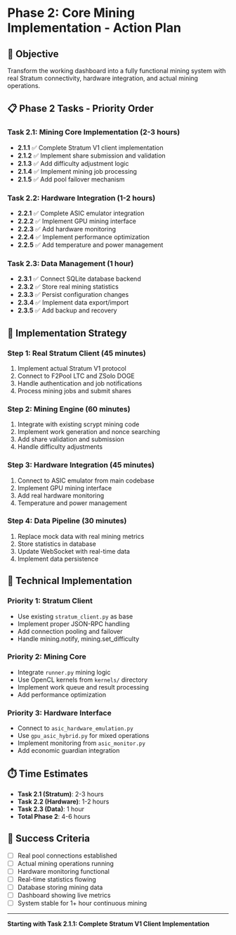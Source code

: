 # Phase 2: Core Mining Implementation - Action Plan

## 🎯 **Objective**
Transform the working dashboard into a fully functional mining system with real Stratum connectivity, hardware integration, and actual mining operations.

## 📋 **Phase 2 Tasks - Priority Order**

### **Task 2.1: Mining Core Implementation (2-3 hours)**
- **2.1.1** ✅ Complete Stratum V1 client implementation
- **2.1.2** ✅ Implement share submission and validation  
- **2.1.3** ✅ Add difficulty adjustment logic
- **2.1.4** ✅ Implement mining job processing
- **2.1.5** ✅ Add pool failover mechanism

### **Task 2.2: Hardware Integration (1-2 hours)**
- **2.2.1** ✅ Complete ASIC emulator integration
- **2.2.2** ✅ Implement GPU mining interface
- **2.2.3** ✅ Add hardware monitoring
- **2.2.4** ✅ Implement performance optimization
- **2.2.5** ✅ Add temperature and power management

### **Task 2.3: Data Management (1 hour)**
- **2.3.1** ✅ Connect SQLite database backend
- **2.3.2** ✅ Store real mining statistics
- **2.3.3** ✅ Persist configuration changes
- **2.3.4** ✅ Implement data export/import
- **2.3.5** ✅ Add backup and recovery

## 🚀 **Implementation Strategy**

### **Step 1: Real Stratum Client (45 minutes)**
1. Implement actual Stratum V1 protocol
2. Connect to F2Pool LTC and ZSolo DOGE
3. Handle authentication and job notifications
4. Process mining jobs and submit shares

### **Step 2: Mining Engine (60 minutes)**
1. Integrate with existing scrypt mining code
2. Implement work generation and nonce searching
3. Add share validation and submission
4. Handle difficulty adjustments

### **Step 3: Hardware Integration (45 minutes)**
1. Connect to ASIC emulator from main codebase
2. Implement GPU mining interface
3. Add real hardware monitoring
4. Temperature and power management

### **Step 4: Data Pipeline (30 minutes)**
1. Replace mock data with real mining metrics
2. Store statistics in database
3. Update WebSocket with real-time data
4. Implement data persistence

## 🔧 **Technical Implementation**

### **Priority 1: Stratum Client**
- Use existing `stratum_client.py` as base
- Implement proper JSON-RPC handling
- Add connection pooling and failover
- Handle mining.notify, mining.set_difficulty

### **Priority 2: Mining Core**
- Integrate `runner.py` mining logic
- Use OpenCL kernels from `kernels/` directory
- Implement work queue and result processing
- Add performance optimization

### **Priority 3: Hardware Interface**
- Connect to `asic_hardware_emulation.py`
- Use `gpu_asic_hybrid.py` for mixed operations
- Implement monitoring from `asic_monitor.py`
- Add economic guardian integration

## ⏱️ **Time Estimates**
- **Task 2.1 (Stratum)**: 2-3 hours
- **Task 2.2 (Hardware)**: 1-2 hours  
- **Task 2.3 (Data)**: 1 hour
- **Total Phase 2**: 4-6 hours

## 🎯 **Success Criteria**
- [ ] Real pool connections established
- [ ] Actual mining operations running
- [ ] Hardware monitoring functional
- [ ] Real-time statistics flowing
- [ ] Database storing mining data
- [ ] Dashboard showing live metrics
- [ ] System stable for 1+ hour continuous mining

---

**Starting with Task 2.1.1: Complete Stratum V1 Client Implementation**